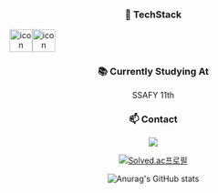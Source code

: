 
<div align="center">
 <h3> 🌱 TechStack </h3>

<div style="display: flex; align-items: flex-start;">
<img src="https://techstack-generator.vercel.app/python-icon.svg" alt="icon" width="40" height="40" />
<img src="https://techstack-generator.vercel.app/java-icon.svg" alt="icon" width="40" height="40" />
</div>
 <h3> 📚 Currently Studying At  </h3>
  <p>SSAFY 11th</p>

 <h3> 📫 Contact  </h3>
  <a href="mailto:cadetbluee@icloud.com"><img src="https://img.shields.io/badge/MAIL-333333?style=for-the-badge&logo=gmail&logoColor=red" />
  </a>

  <br>

  
[![Solved.ac프로필](http://mazassumnida.wtf/api/v2/generate_badge?boj=cadetbluee)](https://solved.ac/cadetbluee)


 
![Anurag's GitHub stats](https://github-readme-stats.vercel.app/api?username=cadetbluee&count_private=true)
</div>


<!--
**cadetbluee/cadetbluee** is a ✨ _special_ ✨ repository because its `README.md` (this file) appears on your GitHub profile.

Here are some ideas to get you started:

- 🔭 I’m currently working on ...
- 🌱 I’m currently learning ...
- 👯 I’m looking to collaborate on ...
- 🤔 I’m looking for help with ...
- 💬 Ask me about ...
- 📫 How to reach me: ...
- 😄 Pronouns: ...
- ⚡ Fun fact: ...
-->
